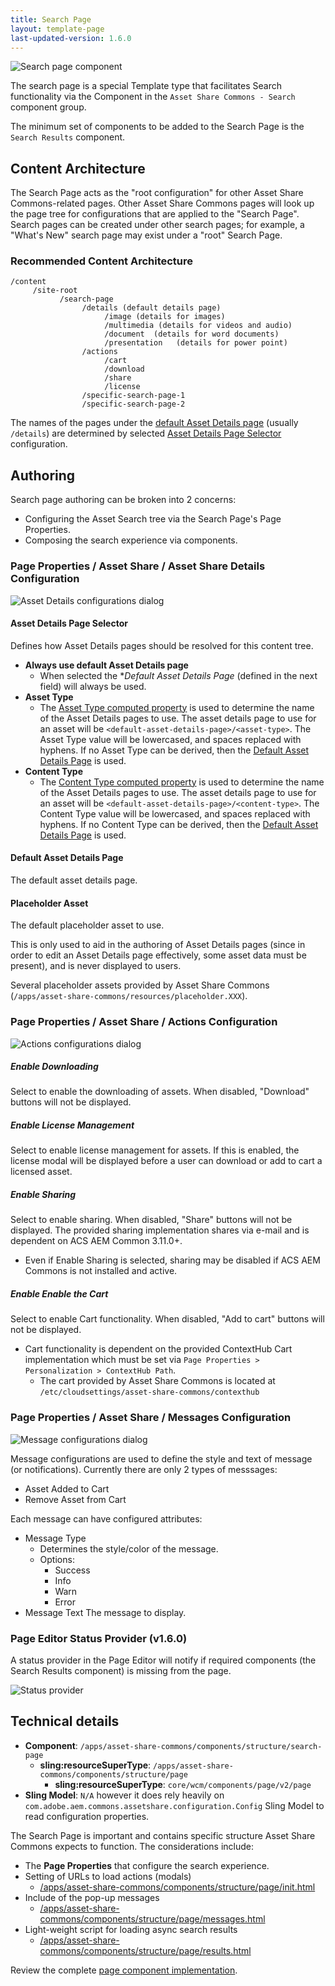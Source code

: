 ```yaml
---
title: Search Page
layout: template-page
last-updated-version: 1.6.0
---
```


![Search page component](./images/main.png)
 
The search page is a special Template type that facilitates Search functionality via the Component in the `Asset Share Commons - Search` component group.

The minimum set of components to be added to the Search Page is the `Search Results` component. 

## Content Architecture

The Search Page acts as the "root configuration" for other Asset Share Commons-related pages. Other Asset Share Commons pages will look up the page tree for configurations that are applied to the "Search Page".
Search pages can be created under other search pages; for example, a "What's New" search page may exist under a "root" Search Page.

### Recommended Content Architecture

```
/content
     /site-root
           /search-page
                /details (default details page)
                     /image (details for images)
                     /multimedia (details for videos and audio)
                     /document  (details for word documents)
                     /presentation   (details for power point)
                /actions
                     /cart
                     /download
                     /share
                     /license
                /specific-search-page-1        
                /specific-search-page-2  
```

The names of the pages under the [default Asset Details page](#default-asset-details-page) (usually `/details`) are determined by selected [Asset Details Page Selector](#asset-details-page-selector) configuration.

## Authoring

Search page authoring can be broken into 2 concerns:

* Configuring the Asset Search tree via the Search Page's Page Properties.
* Composing the search experience via components.


### Page Properties / Asset Share / Asset Share Details Configuration

![Asset Details configurations dialog](./images/page-properties-asset-details-configuration.png)


#### Asset Details Page Selector

Defines how Asset Details pages should be resolved for this content tree.

  * **Always use default Asset Details page**
    * When selected the **Default Asset Details Page* (defined in the next field) will always be used.  
  * **Asset Type**
    * The [Asset Type computed property](https://github.com/adobe/asset-share-commons/blob/main/core/src/main/java/com/adobe/aem/commons/assetshare/content/properties/impl/AssetTypeImpl.java) is used to determine the name of the Asset Details pages to use. The asset details page to use for an asset will be `<default-asset-details-page>/<asset-type>`. The Asset Type value will be lowercased, and spaces replaced with hyphens. If no Asset Type can be derived, then the [Default Asset Details Page](#default-asset-details-page) is used.
  * **Content Type**
    * The [Content Type computed property](https://github.com/adobe/asset-share-commons/blob/main/core/src/main/java/com/adobe/aem/commons/assetshare/content/properties/impl/ContentTypeImpl.java) is used to determine the name of the Asset Details pages to use. The asset details page to use for an asset will be `<default-asset-details-page>/<content-type>`. The Content Type value will be lowercased, and spaces replaced with hyphens.  If no Content Type can be derived, then the [Default Asset Details Page](#default-asset-details-page) is used.
    
#### Default Asset Details Page

The default asset details page.

#### Placeholder Asset

The default placeholder asset to use. 

This is only used to aid in the authoring of Asset Details pages (since in order to edit an Asset Details page effectively, some asset data must be present), and is never displayed to users.

Several placeholder assets provided by Asset Share Commons (`/apps/asset-share-commons/resources/placeholder.XXX`).


### Page Properties / Asset Share / Actions Configuration

![Actions configurations dialog](./images/page-properties-actions-configuration.png)

##### Enable Downloading

Select to enable the downloading of assets. When disabled, "Download" buttons will not be displayed.

##### Enable License Management

Select to enable license management for assets. If this is enabled, the license modal will be displayed before a user can download or add to cart a licensed asset. 

##### Enable Sharing

Select to enable sharing. When disabled, "Share" buttons will not be displayed. The provided sharing implementation shares via e-mail and is dependent on ACS AEM Common 3.11.0+.

* Even if Enable Sharing is selected, sharing may be disabled if ACS AEM Commons is not installed and active. 

##### Enable Enable the Cart

Select to enable Cart functionality. When disabled, "Add to cart" buttons will not be displayed. 

  * Cart functionality is dependent on the provided ContextHub Cart implementation which must be set via `Page Properties > Personalization > ContextHub Path`.
    * The cart provided by Asset Share Commons  is located at `/etc/cloudsettings/asset-share-commons/contexthub` 



### Page Properties / Asset Share / Messages Configuration

![Message configurations dialog](./images/page-properties-messages-configuration.png)

Message configurations are used to define the style and text of message (or notifications). Currently there are only 2 types of messsages:

  * Asset Added to Cart
  * Remove Asset from Cart

Each message can have configured attributes:

  * Message Type
    * Determines the style/color of the message.
    * Options: 
        * Success
        * Info
        * Warn
        * Error      
  * Message Text
    The message to display.

### Page Editor Status Provider (v1.6.0)

A status provider in the Page Editor will notify if required components (the Search Results component) is missing from the page.

![Status provider](./images/status-provider.png)

## Technical details

* **Component**: `/apps/asset-share-commons/components/structure/search-page`
  * **sling:resourceSuperType**: `/apps/asset-share-commons/components/structure/page`
    * **sling:resourceSuperType**: `core/wcm/components/page/v2/page`   
* **Sling Model**: `N/A` however it does rely heavily on `com.adobe.aem.commons.assetshare.configuration.Config` Sling Model to read configuration properties.

The Search Page is important and contains specific structure Asset Share Commons expects to function. The considerations include:

* The __Page Properties__ that configure the search experience.
* Setting of URLs to load actions (modals)
  * [/apps/asset-share-commons/components/structure/page/init.html](https://github.com/adobe/asset-share-commons/blob/master/ui.apps/src/main/content/jcr_root/apps/asset-share-commons/components/structure/page/init.html)
* Include of the pop-up messages
  *  [/apps/asset-share-commons/components/structure/page/messages.html](https://github.com/adobe/asset-share-commons/blob/master/ui.apps/src/main/content/jcr_root/apps/asset-share-commons/components/structure/page/messages.html) 
* Light-weight script for loading async search results
  * [/apps/asset-share-commons/components/structure/page/results.html](https://github.com/adobe/asset-share-commons/blob/master/ui.apps/src/main/content/jcr_root/apps/asset-share-commons/components/structure/page/results.html)

Review the complete [page component implementation](https://github.com/adobe/asset-share-commons/tree/master/ui.apps/src/main/content/jcr_root/apps/asset-share-commons/components/structure/page).
